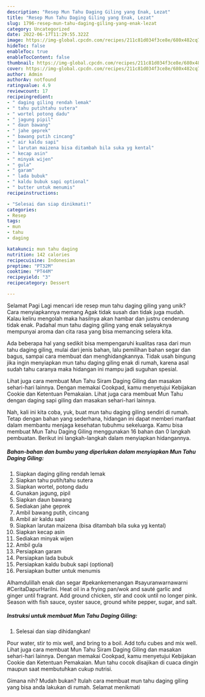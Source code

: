 ```yaml
---
description: "Resep Mun Tahu Daging Giling yang Enak, Lezat"
title: "Resep Mun Tahu Daging Giling yang Enak, Lezat"
slug: 1796-resep-mun-tahu-daging-giling-yang-enak-lezat
category: Uncategorized
date: 2022-06-17T11:29:55.322Z
image: https://img-global.cpcdn.com/recipes/211c81d034f3ce8e/680x482cq70/mun-tahu-daging-giling-foto-resep-utama.jpg
hideToc: false
enableToc: true
enableTocContent: false
thumbnail: https://img-global.cpcdn.com/recipes/211c81d034f3ce8e/680x482cq70/mun-tahu-daging-giling-foto-resep-utama.jpg
cover: https://img-global.cpcdn.com/recipes/211c81d034f3ce8e/680x482cq70/mun-tahu-daging-giling-foto-resep-utama.jpg
author: Admin
authorAv: notfound
ratingvalue: 4.9
reviewcount: 17
recipeingredient:
- " daging giling rendah lemak"
- " tahu putihtahu sutera"
- " wortel potong dadu"
- " jagung pipil"
- " daun bawang"
- " jahe geprek"
- " bawang putih cincang"
- " air kaldu sapi"
- " larutan maizena bisa ditambah bila suka yg kental"
- " kecap asin"
- " minyak wijen"
- " gula"
- " garam"
- " lada bubuk"
- " kaldu bubuk sapi optional"
- " butter untuk menumis"
recipeinstructions:

- "Selesai dan siap dinikmati!"
categories:
- Resep
tags:
- mun
- tahu
- daging

katakunci: mun tahu daging 
nutrition: 142 calories
recipecuisine: Indonesian
preptime: "PT32M"
cooktime: "PT44M"
recipeyield: "3"
recipecategory: Dessert

---
```



Selamat Pagi Lagi mencari ide resep mun tahu daging giling yang unik? Cara menyiapkannya memang Agak tidak susah dan tidak juga mudah. Kalau keliru mengolah maka hasilnya akan hambar dan justru cenderung tidak enak. Padahal mun tahu daging giling yang enak selayaknya mempunyai aroma dan cita rasa yang bisa memancing selera kita.


Ada beberapa hal yang sedikit bisa mempengaruhi kualitas rasa dari mun tahu daging giling, mulai dari jenis bahan, lalu pemilihan bahan segar dan bagus, sampai cara membuat dan menghidangkannya. Tidak usah bingung jika ingin menyiapkan mun tahu daging giling enak di rumah, karena asal sudah tahu caranya maka hidangan ini mampu jadi suguhan spesial.

Lihat juga cara membuat Mun Tahu Siram Daging Giling dan masakan sehari-hari lainnya. Dengan memakai Cookpad, kamu menyetujui Kebijakan Cookie dan Ketentuan Pemakaian. Lihat juga cara membuat Mun Tahu dengan daging sapi giling dan masakan sehari-hari lainnya.


Nah, kali ini kita coba, yuk, buat mun tahu daging giling sendiri di rumah. Tetap dengan bahan yang sederhana, hidangan ini dapat memberi manfaat dalam membantu menjaga kesehatan tubuhmu sekeluarga. Kamu bisa membuat Mun Tahu Daging Giling menggunakan 16 bahan dan 0 langkah pembuatan. Berikut ini langkah-langkah dalam menyiapkan hidangannya.

<!--inarticleads1-->

##### Bahan-bahan dan bumbu yang diperlukan dalam menyiapkan Mun Tahu Daging Giling:

1. Siapkan  daging giling rendah lemak
1. Siapkan  tahu putih/tahu sutera
1. Siapkan  wortel, potong dadu
1. Gunakan  jagung, pipil
1. Siapkan  daun bawang
1. Sediakan  jahe geprek
1. Ambil  bawang putih, cincang
1. Ambil  air kaldu sapi
1. Siapkan  larutan maizena (bisa ditambah bila suka yg kental)
1. Siapkan  kecap asin
1. Sediakan  minyak wijen
1. Ambil  gula
1. Persiapkan  garam
1. Persiapkan  lada bubuk
1. Persiapkan  kaldu bubuk sapi (optional)
1. Persiapkan  butter untuk menumis


Alhamdulillah enak dan segar #pekankemenangan #sayuranwarnawarni #CeritaDapurHariIni. Heat oil in a frying pan/wok and sauté garlic and ginger until fragrant. Add ground chicken, stir and cook until no longer pink. Season with fish sauce, oyster sauce, ground white pepper, sugar, and salt. 

<!--inarticleads2-->

##### Instruksi untuk membuat Mun Tahu Daging Giling:


1. Selesai dan siap dihidangkan!

Pour water, stir to mix well, and bring to a boil. Add tofu cubes and mix well. Lihat juga cara membuat Mun Tahu Siram Daging Giling dan masakan sehari-hari lainnya. Dengan memakai Cookpad, kamu menyetujui Kebijakan Cookie dan Ketentuan Pemakaian. Mun tahu cocok disajikan di cuaca dingin maupun saat membutuhkan cukup nutrisi. 

Gimana nih? Mudah bukan? Itulah cara membuat mun tahu daging giling yang bisa anda lakukan di rumah. Selamat menikmati
